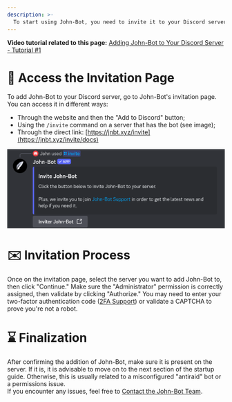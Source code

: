 ```yaml
---
description: >-
  To start using John-Bot, you need to invite it to your Discord server. Find out how to do it step by step.
---
```

**Video tutorial related to this page:** [Adding John-Bot to Your Discord Server - Tutorial #1](https://jnbt.xyz/tutorials/add)

# :link: Access the Invitation Page
To add John-Bot to your Discord server, go to John-Bot's invitation page.
You can access it in different ways:
* Through the website and then the "Add to Discord" button;
* Using the `/invite` command on a server that has the bot (see image);
* Through the direct link: [https://jnbt.xyz/invite](https://jnbt.xyz/invite/docs)

![Command /invite on a Discord server with John-Bot](../.gitbook/assets/add_command_invite.png)

# :envelope: Invitation Process
Once on the invitation page, select the server you want to add John-Bot to, then click "Continue." Make sure the "Administrator" permission is correctly assigned, then validate by clicking "Authorize." You may need to enter your two-factor authentication code ([2FA Support](https://support.discord.com/hc/en-us/articles/219576828-Setting-up-Two-Factor-Authentication)) or validate a CAPTCHA to prove you're not a robot.

# :hourglass: Finalization
After confirming the addition of John-Bot, make sure it is present on the server. If it is, it is advisable to move on to the next section of the startup guide. Otherwise, this is usually related to a misconfigured "antiraid" bot or a permissions issue.
<br/> If you encounter any issues, feel free to [Contact the John-Bot Team](../contact.md).